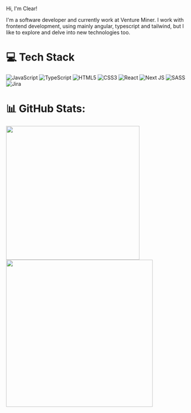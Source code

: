 Hi, I'm Clear!

I'm a software developer and currently work at Venture Miner.
I work with frontend development, using mainly angular, typescript and tailwind, but I like to explore and delve into new technologies too.

# 💻 Tech Stack

![JavaScript](https://img.shields.io/badge/javascript-%23323330.svg?style=for-the-badge&logo=javascript&logoColor=%23F7DF1E) ![TypeScript](https://img.shields.io/badge/typescript-%23007ACC.svg?style=for-the-badge&logo=typescript&logoColor=white) ![HTML5](https://img.shields.io/badge/html5-%23E34F26.svg?style=for-the-badge&logo=html5&logoColor=white) ![CSS3](https://img.shields.io/badge/css3-%231572B6.svg?style=for-the-badge&logo=css3&logoColor=white) ![React](https://img.shields.io/badge/react-%2320232a.svg?style=for-the-badge&logo=react&logoColor=%2361DAFB) ![Next JS](https://img.shields.io/badge/Next-black?style=for-the-badge&logo=next.js&logoColor=white) ![SASS](https://img.shields.io/badge/SASS-hotpink.svg?style=for-the-badge&logo=SASS&logoColor=white) ![Jira](https://img.shields.io/badge/jira-%230A0FFF.svg?style=for-the-badge&logo=jira&logoColor=white)

# 📊 GitHub Stats:

<img src="https://github-readme-stats-wheat-two-53.vercel.app/api?username=ClaraFelix&theme=neon&hide_border=false&include_all_commits=false&count_private=false"  width="364px" /> <img src="https://github-readme-streak-stats.herokuapp.com/?user=ClaraFelix&theme=neon&hide_border=false"  width="400px" />
